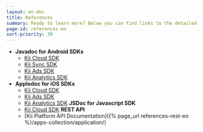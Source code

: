 ```yaml
---
layout: en-doc
title: References
summary: Ready to learn more? Below you can find links to the detailed documentation (Javadocs, Appledocs, etc). These will help you figure out everything you need to know about the technical implementation of Kii Platform!
page-id: references-en
sort-priority: 30
---
```

* **Javadoc for Android SDKs**
  * [Kii Cloud SDK](http://static.kii.com/devportal/docs/storage/)
  * [Kii Sync SDK](http://static.kii.com/devportal/docs/sync/)
  * [Kii Ads SDK](http://static.kii.com/devportal/docs/ads/) 
  * [Kii Analytics SDK](http://static.kii.com/devportal/docs/analytics/)
* **Appledoc for iOS SDKs**
  * [Kii Cloud SDK](http://static.kii.com/devportal/docs/ios_cloud/)
  * [Kii Ads SDK](http://static.kii.com/devportal/docs/ios_ads/)
  * [Kii Analytics SDK](http://static.kii.com/devportal/docs/ios_analytics/)
**JSDoc for Javascript SDK**
  * [Kii Cloud SDK](http://static.kii.com/devportal/docs/js/)
**REST API**
  * [Kii Platform API Documentation]({% page_url references-rest-en %}/apps-collection/application/)
